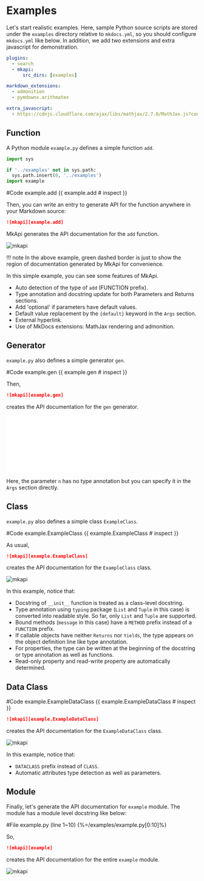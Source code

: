 # Examples

Let's start realistic examples. Here, sample Python source scripts are stored under the `examples` directory relative to `mkdocs.yml`, so you should configure `mkdocs.yml` like below. In addition, we add two extensions and extra javascript for demonstration.

~~~yml
plugins:
  - search
  - mkapi:
      src_dirs: [examples]

markdown_extensions:
  - admonition
  - pymdownx.arithmatex

extra_javascript:
  - https://cdnjs.cloudflare.com/ajax/libs/mathjax/2.7.0/MathJax.js?config=TeX-MML-AM_CHTML
~~~

## Function

A Python module `example.py` defines a simple function `add`.

```python hide
import sys

if '../examples' not in sys.path:
  sys.path.insert(0, '../examples')
import example
```

#Code example.add {{ example.add # inspect }}

Then, you can write an entry to generate API for the function anywhere in your Markdown source:

~~~markdown
![mkapi][example.add]
~~~

MkApi generates the API documentation for the `add` function.

![mkapi](example.add)

!!! note
    In the above example, green dashed border is just to show the region of documentation generated by MkApi for convenience.

In this simple example, you can see some features of MkApi.

* Auto detection of the type of `add` (FUNCTION prefix).
* Type annotation and docstring update for both Parameters and Returns sections.
* Add 'optional' if parameters have default values.
* Default value replacement by the `{default}` keyword in the `Args` section.
* External hyperlink.
* Use of MkDocs extensions: MathJax rendering and admonition.

## Generator

`example.py` also defines a simple generator `gen`.

#Code example.gen {{ example.gen # inspect }}

Then,

~~~markdown
![mkapi][example.gen]
~~~

creates the API documentation for the `gen` generator.

![mkapi](example.gen)

Here, the parameter `n` has no type annotation but you can specify it in the `Args` section directly.

## Class

`example.py` also defines a simple class `ExampleClass`.

#Code example.ExampleClass {{ example.ExampleClass # inspect }}

As usual,

~~~markdown
![mkapi][example.ExampleClass]
~~~

creates the API documentation for the `ExampleClass` class.

![mkapi](example.ExampleClass)

In this example, notice that:

* Docstring of `__init__` function is treated as a class-level docstring.
* Type annotation using `typing` package (`List` and `Tuple` in this case) is converted into readable style. So far, only `List` and `Tuple` are supported.
* Bound methods (`message` in this case) have a `METHOD` prefix instead of a `FUNCTION` prefix.
* If callable objects have neither `Returns` nor `Yields`, the type appears on the object definition line like type annotation.
* For properties, the type can be written at the beginning of the docstring or type annotation as well as functions.
* Read-only property and read-write property are automatically determined.

## Data Class

#Code example.ExampleDataClass {{ example.ExampleDataClass # inspect }}

~~~markdown
![mkapi][example.ExampleDataClass]
~~~

creates the API documentation for the `ExampleDataClass` class.

![mkapi](example.ExampleDataClass)

In this example, notice that:

* `DATACLASS` prefix instead of `CLASS`.
* Automatic attributes type detection as well as parameters.

## Module

Finally, let's generate the API documentation for `example` module. The module has a module level docstring like below:

#File example.py (line 1~10) {%=/examples/example.py[0:10]%}

So,

~~~markdown
![mkapi][example]
~~~

creates the API documentation for the entire `example` module.

![mkapi](example)
